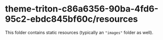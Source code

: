 # theme-triton-c86a6356-90ba-4fd6-95c2-ebdc845bf60c/resources

This folder contains static resources (typically an `"images"` folder as well).
